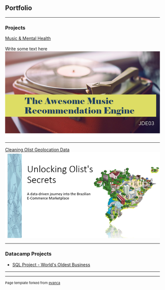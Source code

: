 ## Portfolio

---

### Projects

[Music & Mental Health](https://github.com/leepiau/mmh)\
\
Write some text here
\
<img src="images/mmh.png?raw=true"/>

---

[Cleaning Olist Geolocation Data](https://leepiau.github.io/brazil_cep/brazil_cep.html)
<img src="images/olist.png?raw=true"/>

---


### Datacamp Projects

- [SQL Project - World's Oldest Business](https://leepiau.github.io/dc_oldest_biz/notebook.html)

---




---
<p style="font-size:11px">Page template forked from <a href="https://github.com/evanca/quick-portfolio">evanca</a></p>
<!-- Remove above link if you don't want to attibute -->
